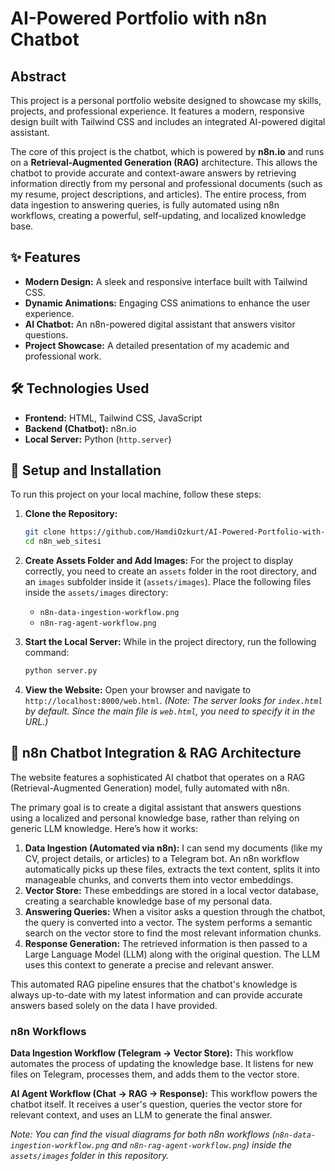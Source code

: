 # AI-Powered Portfolio with n8n Chatbot

## Abstract

This project is a personal portfolio website designed to showcase my skills, projects, and professional experience. It features a modern, responsive design built with Tailwind CSS and includes an integrated AI-powered digital assistant. 

The core of this project is the chatbot, which is powered by **n8n.io** and runs on a **Retrieval-Augmented Generation (RAG)** architecture. This allows the chatbot to provide accurate and context-aware answers by retrieving information directly from my personal and professional documents (such as my resume, project descriptions, and articles). The entire process, from data ingestion to answering queries, is fully automated using n8n workflows, creating a powerful, self-updating, and localized knowledge base.

## ✨ Features

-   **Modern Design:** A sleek and responsive interface built with Tailwind CSS.
-   **Dynamic Animations:** Engaging CSS animations to enhance the user experience.
-   **AI Chatbot:** An n8n-powered digital assistant that answers visitor questions.
-   **Project Showcase:** A detailed presentation of my academic and professional work.

## 🛠️ Technologies Used

-   **Frontend:** HTML, Tailwind CSS, JavaScript
-   **Backend (Chatbot):** n8n.io
-   **Local Server:** Python (`http.server`)

## 🚀 Setup and Installation

To run this project on your local machine, follow these steps:

1.  **Clone the Repository:**
    ```bash
    git clone https://github.com/HamdiOzkurt/AI-Powered-Portfolio-with-n8n-Chatbot.git
    cd n8n_web_sitesi
    ```

2.  **Create Assets Folder and Add Images:**
    For the project to display correctly, you need to create an `assets` folder in the root directory, and an `images` subfolder inside it (`assets/images`). Place the following files inside the `assets/images` directory:
    -   `n8n-data-ingestion-workflow.png`
    -   `n8n-rag-agent-workflow.png`

3.  **Start the Local Server:**
    While in the project directory, run the following command:
    ```bash
    python server.py
    ```

4.  **View the Website:**
    Open your browser and navigate to `http://localhost:8000/web.html`.
    *(Note: The server looks for `index.html` by default. Since the main file is `web.html`, you need to specify it in the URL.)*

## 🤖 n8n Chatbot Integration & RAG Architecture

The website features a sophisticated AI chatbot that operates on a RAG (Retrieval-Augmented Generation) model, fully automated with n8n.

The primary goal is to create a digital assistant that answers questions using a localized and personal knowledge base, rather than relying on generic LLM knowledge. Here’s how it works:

1.  **Data Ingestion (Automated via n8n):** I can send my documents (like my CV, project details, or articles) to a Telegram bot. An n8n workflow automatically picks up these files, extracts the text content, splits it into manageable chunks, and converts them into vector embeddings.
2.  **Vector Store:** These embeddings are stored in a local vector database, creating a searchable knowledge base of my personal data.
3.  **Answering Queries:** When a visitor asks a question through the chatbot, the query is converted into a vector. The system performs a semantic search on the vector store to find the most relevant information chunks. 
4.  **Response Generation:** The retrieved information is then passed to a Large Language Model (LLM) along with the original question. The LLM uses this context to generate a precise and relevant answer.

This automated RAG pipeline ensures that the chatbot's knowledge is always up-to-date with my latest information and can provide accurate answers based solely on the data I have provided.

### n8n Workflows

**Data Ingestion Workflow (Telegram → Vector Store):** This workflow automates the process of updating the knowledge base. It listens for new files on Telegram, processes them, and adds them to the vector store.

**AI Agent Workflow (Chat → RAG → Response):** This workflow powers the chatbot itself. It receives a user's question, queries the vector store for relevant context, and uses an LLM to generate the final answer.

*Note: You can find the visual diagrams for both n8n workflows (`n8n-data-ingestion-workflow.png` and `n8n-rag-agent-workflow.png`) inside the `assets/images` folder in this repository.*

